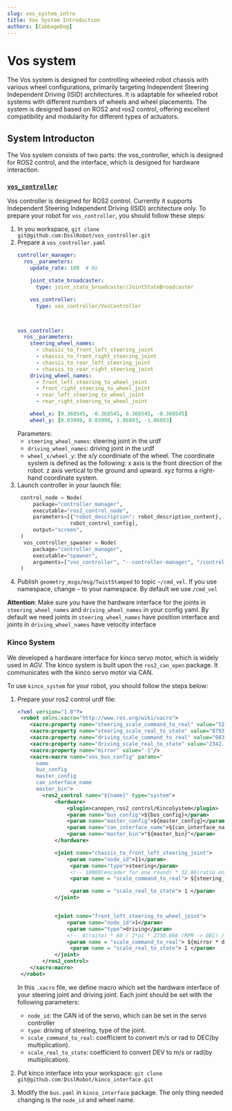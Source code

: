 ```yaml
---
slug: vos_system_intro
title: Vos System Introduction
authors: [CabbageDog]
---
```


# Vos system

The Vos system is designed for controlling wheeled robot chassis with various wheel configurations, primarily targeting Independent Steering Independent Driving (ISID) architectures. It is adaptable for wheeled robot systems with different numbers of wheels and wheel placements. The system is designed based on ROS2 and ros2 control, offering excellent compatibility and modularity for different types of actuators.

## System Introducton

The Vos system consists of two parts: the vos_controller, which is designed for ROS2 control, and the interface, which is designed for hardware interaction.

### [`vos_controller`](https://github.com/DsslRobot/vos_controller)

Vos controller is designed for ROS2 control. Currently it supports Independent Steering Independent Driving (ISID) architecture only. To prepare your robot for `vos_controller`, you should follow these steps:

1. In you workspace, `git clone git@github.com:DsslRobot/vos_controller.git`
2. Prepare a `vos_controller.yaml`
   ```yaml
   controller_manager:
     ros__parameters:
       update_rate: 100  # Hz

       joint_state_broadcaster:
         type: joint_state_broadcaster/JointStateBroadcaster

       vos_controller:
         type: vos_controller/VosController



   vos_controller:
     ros__parameters:
       steering_wheel_names:
         - chassis_to_front_left_steering_joint
         - chassis_to_front_right_steering_joint
         - chassis_to_rear_left_steering_joint
         - chassis_to_rear_right_steering_joint
       driving_wheel_names:
         - front_left_steering_to_wheel_joint
         - front_right_steering_to_wheel_joint
         - rear_left_steering_to_wheel_joint
         - rear_right_steering_to_wheel_joint

       wheel_x: [0.368545, -0.368545, 0.368545, -0.368545]
       wheel_y: [0.03998, 0.03998, 1.06803, -1.06803]
   ```
   Parameters:
   - `steering_wheel_names`: steering joint in the urdf
   - `driving_wheel_names`: driving joint in the urdf
   -  `wheel_x/wheel_y`: the x/y coordiniate of the wheel. The coordinate system is defined as the following: x axis is the front direction of the robot. z axis vertical to the ground and upward. xyz forms a right-hand coordinate system.
3. Launch controller in your launch file:
   ```py
    control_node = Node(
        package="controller_manager",
        executable="ros2_control_node",
        parameters=[{"robot_description": robot_description_content}, 
                    robot_control_config],
        output="screen",
    )
     vos_controller_spwaner = Node(
        package="controller_manager",
        executable="spawner",
        arguments=["vos_controller", "--controller-manager", "/controller_manager"],
    )
   ```
4. Publish `geometry_msgs/msg/TwistStamped` to topic `~/cmd_vel`. If you use namespace, change `~` to your namespace. By default we use `/cmd_vel`

**Attention**: Make sure you have the hardware interface for the joints in `steering_wheel_names` and `driving_wheel_names` in your config yaml. By default we need joints in `steering_wheel_names` have position interface and joints in `driving_wheel_names` have velocity interface


### Kinco System

We developed a hardware interface for kinco servo motor, which is widely used in AGV. The kinco system is built upon the `ros2_can_open` package. It communicates with the kinco servo motor via CAN.

To use `kinco_system` for your robot, you should follow the steps below:
1. Prepare your ros2 control urdf file:
   ```xml
   <?xml version="1.0"?>
    <robot xmlns:xacro="http://www.ros.org/wiki/xacro">
       <xacro:property name="steering_scale_command_to_real" value="52298.31429999681"/>
       <xacro:property name="steering_scale_real_to_state" value="8793.032"/>
       <xacro:property name="driving_scale_command_to_real" value="98374.32"/>
       <xacro:property name="driving_scale_real_to_state" value="2342.23"/>
       <xacro:property name="mirror" value="-1"/>
       <xacro:macro name="vos_bus_config" params="
         name
         bus_config
         master_config
         can_interface_name
         master_bin">
           <ros2_control name="${name}" type="system">
               <hardware>
                   <plugin>canopen_ros2_control/KincoSystem</plugin>
                   <param name="bus_config">${bus_config}</param>
                   <param name="master_config">${master_config}</param>
                   <param name="can_interface_name">${can_interface_name}</param>
                   <param name="master_bin">"${master_bin}"</param>
               </hardware>

               <joint name="chassis_to_front_left_steering_joint">
                   <param name="node_id">11</param>
                    <param name="type">steering</param>
                    <!-- 10000(encoder for one round) * 32.86(ratio on the motor) / 2pi -->
                    <param name = "scale_command_to_real"> ${steering_scale_command_to_real} </param> 

                    <param name = "scale_real_to_state"> 1 </param>
               </joint>


               <joint name="front_left_steering_to_wheel_joint">
                   <param name="node_id">1</param>
                   <param name="type">driving</param>
                   <!-- 4(raito) * 60 / 2*pi * 2730.666 (RPM -> DEC) / 0.065(wheel raidus)  -->
                   <param name = "scale_command_to_real"> ${mirror * driving_scale_command_to_real} </param> 
                    <param name = "scale_real_to_state"> 1 </param>
               </joint>
           </ros2_control>
       </xacro:macro>
    </robot>
   ```

   In this `.xacro` file, we define macro which set the hardware interface of your steering joint and driving joint. Each joint should be set with the following parameters:
   - `node_id`: the CAN id of the servo, which can be set in the servo controller
   - `type`: driving of steering, type of the joint.
   - `scale_command_to_real`: coefficient to convert m/s or rad to DEC(by multiplication).
   - `scale_real_to_state`: coefficient to convert DEV to m/s or rad(by multiplication).
2. Put kinco interface into your workspace: `git clone git@github.com:DsslRobot/kinco_interface.git`
3. Modify the `bus.yaml` in `kinco_interface` package. The only thing needed changing is the `node_id` and wheel name.
